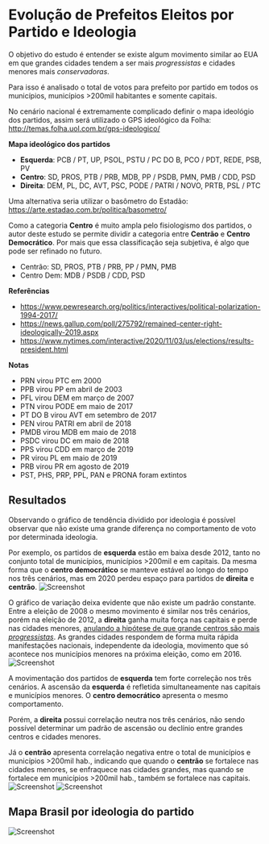 # Evolução de Prefeitos Eleitos por Partido e Ideologia
O objetivo do estudo é entender se existe algum movimento similar ao EUA em que grandes cidades tendem a ser mais *progressistas* e cidades menores mais *conservadoras*.

Para isso é analisado o total de votos para prefeito por partido em todos os municípios, municípios >200mil habitantes e somente capitais.

No cenário nacional é extremamente complicado definir o mapa ideológio dos partidos, assim será utilizado o GPS ideológico da Folha: http://temas.folha.uol.com.br/gps-ideologico/

**Mapa ideológico dos partidos**

- **Esquerda**: PCB / PT, UP, PSOL, PSTU / PC DO B, PCO / PDT, REDE, PSB, PV
- **Centro**: SD, PROS, PTB / PRB, MDB, PP / PSDB, PMN, PMB / CDD, PSD
- **Direita**: DEM, PL, DC, AVT, PSC, PODE / PATRI / NOVO, PRTB, PSL / PTC

Uma alternativa seria utilizar o basômetro do Estadão: https://arte.estadao.com.br/politica/basometro/

Como a categoria **Centro** é muito ampla pelo fisiologismo dos partidos, o autor deste estudo se permite dividir a categoria entre **Centrão** e **Centro Democrático**. Por mais que essa classificação seja subjetiva, é algo que pode ser refinado no futuro.

- Centrão: SD, PROS, PTB / PRB, PP / PMN, PMB
- Centro Dem: MDB / PSDB / CDD, PSD

**Referências**

- https://www.pewresearch.org/politics/interactives/political-polarization-1994-2017/
- https://news.gallup.com/poll/275792/remained-center-right-ideologically-2019.aspx
- https://www.nytimes.com/interactive/2020/11/03/us/elections/results-president.html

**Notas**

- PRN virou PTC em 2000
- PPB virou PP em abril de 2003
- PFL virou DEM em março de 2007
- PTN virou PODE em maio de 2017
- PT DO B virou AVT em setembro de 2017
- PEN virou PATRI em abril de 2018
- PMDB virou MDB em maio de 2018
- PSDC virou DC em maio de 2018
- PPS virou CDD em março de 2019
- PR virou PL em maio de 2019
- PRB virou PR em agosto de 2019
- PST, PHS, PRP, PPL, PAN e PRONA foram extintos

## Resultados
Observando o gráfico de tendência dividido por ideologia é possível observar que não existe uma grande diferença no comportamento de voto por determinada ideologia.

Por exemplo, os partidos de **esquerda** estão em baixa desde 2012, tanto no conjunto total de municípios, municípios >200mil e em capitais. Da mesma forma que o **centro democrático** se manteve estável ao longo do tempo nos três cenários, mas em 2020 perdeu espaço para partidos de **direita** e **centrão**.
![Screenshot](output/prefeitos_consolidado_agg.png)

O gráfico de variação deixa evidente que não existe um padrão constante. Entre a eleição de 2008 o mesmo movimento é similar nos três cenários, porém na eleição de 2012, a **direita** ganha muita força nas capitais e perde nas cidades menores, <ins>anulando a hipótese de que grande centros são mais *progressistas*</ins>. As grandes cidades respondem de forma muita rápida manifestações nacionais, independente da ideologia, movimento que só acontece nos municípios menores na próxima eleição, como em 2016.
![Screenshot](output/prefeitos_consolidado_agg_var.png)

A movimentação dos partidos de **esquerda** tem forte correleção nos três cenários. A ascensão da **esquerda** é refletida simultaneamente nas capitais e municípios menores. O **centro democrático** apresenta o mesmo comportamento.

Porém, a **direita** possui correlação neutra nos três cenários, não sendo possível determinar um padrão de ascensão ou declínio entre grandes centros e cidades menores.

Já o **centrão** apresenta correlação negativa entre o total de municípios e municípios >200mil hab., indicando que quando o **centrão** se fortalece nas cidades menores, se enfraquece nas cidades grandes, mas quando se fortalece em municípios >200mil hab., também se fortalece nas capitais.
![Screenshot](output/correl.png)
![Screenshot](output/pairplot.png)

## Mapa Brasil por ideologia do partido
![Screenshot](output/brasil_2020.png)
